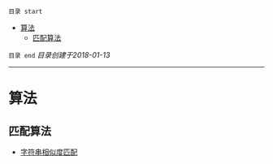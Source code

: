 `目录 start`
 
- [算法](#算法)
    - [匹配算法](#匹配算法)

`目录 end` *目录创建于2018-01-13*
****************************************
# 算法

## 匹配算法
- [字符串相似度匹配](http://zjwyhll.blog.163.com/blog/static/75149781201281142630851/)

